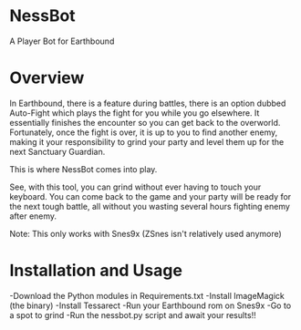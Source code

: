 # NessBot
A Player Bot for Earthbound

# Overview
In Earthbound, there is a feature during battles, there is an option dubbed Auto-Fight which plays the fight for you while you go elsewhere. It essentially finishes the encounter so you can get back to the overworld.
Fortunately, once the fight is over, it is up to you to find another enemy, making it your responsibility to grind your party and level them up for the next Sanctuary Guardian.

This is where NessBot comes into play.

See, with this tool, you can grind without ever having to touch your keyboard. You can come back to the game and your party will be ready for the next tough battle, all without you wasting several hours fighting enemy after
enemy.

Note: This only works with Snes9x (ZSnes isn't relatively used anymore)

# Installation and Usage
-Download the Python modules in Requirements.txt
-Install ImageMagick (the binary)
-Install Tessarect
-Run your Earthbound rom on Snes9x
-Go to a spot to grind
-Run the nessbot.py script and await your results!!
